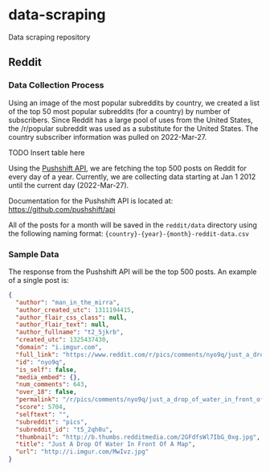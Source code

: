 # data-scraping

Data scraping repository

## Reddit

### Data Collection Process

Using an image of the most popular subreddits by country, we created a list of the top 50 most popular subreddits (for a
country) by number of subscribers. Since Reddit has a large pool of uses from the United States, the /r/popular
subreddit was used as a substitute for the United States. The country subscriber information was pulled on 2022-Mar-27.

TODO Insert table here

Using the [Pushshift API](https://pushshift.io/), we are fetching the top 500 posts on Reddit for every day of a year.
Currently, we are collecting data starting at Jan 1 2012 until the current day (2022-Mar-27).

Documentation for the Pushshift API is located at: https://github.com/pushshift/api

All of the posts for a month will be saved in the `reddit/data` directory using the following naming
format: `{country}-{year}-{month}-reddit-data.csv`

### Sample Data

The response from the Pushshift API will be the top 500 posts. An example of a single post is:

```json
{
  "author": "man_in_the_mirra",
  "author_created_utc": 1311194415,
  "author_flair_css_class": null,
  "author_flair_text": null,
  "author_fullname": "t2_5jkrb",
  "created_utc": 1325437430,
  "domain": "i.imgur.com",
  "full_link": "https://www.reddit.com/r/pics/comments/nyo9q/just_a_drop_of_water_in_front_of_a_map/",
  "id": "nyo9q",
  "is_self": false,
  "media_embed": {},
  "num_comments": 643,
  "over_18": false,
  "permalink": "/r/pics/comments/nyo9q/just_a_drop_of_water_in_front_of_a_map/",
  "score": 5704,
  "selftext": "",
  "subreddit": "pics",
  "subreddit_id": "t5_2qh0u",
  "thumbnail": "http://b.thumbs.redditmedia.com/2GFdfsWl7IbG_0xg.jpg",
  "title": "Just A Drop Of Water In Front Of A Map",
  "url": "http://i.imgur.com/MwIvz.jpg"
}
```